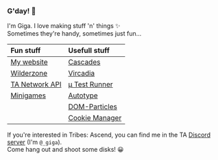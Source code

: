 ### G'day! 👋

I'm Giga. I love making stuff 'n' things ✨  
Sometimes they're handy, sometimes just fun...

| Fun stuff                                                      | Usefull stuff                                                    |
| :------------------------------------------------------------- | :--------------------------------------------------------------- |
| [My website](https://zakweb.dev/)                              | [Cascades](https://cascades.app/)                                |
| [Wilderzone](https://github.com/wilderzone)                    | [Vircadia](https://github.com/vircadia/vircadia-web)             |
| [TA Network API](https://github.com/wilderzone/ta-network-api) | [μ Test Runner](https://www.npmjs.com/package/micro-test-runner) |
| [Minigames](https://github.com/Gigabyte5671/Minigames)         | [Autotype](https://autotype.zakweb.dev/)                         |
|                                                                | [DOM-Particles](https://dom-particles.zakweb.dev/)               |
|                                                                | [Cookie Manager](https://cookie-manager.zakweb.dev/)             |

If you're interested in Tribes: Ascend, you can find me in the TA [Discord server](https://discord.gg/dd8JgzJ) (I'm `@_giga`).  
Come hang out and shoot some disks! 😀
